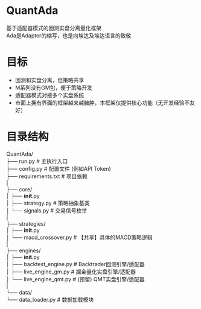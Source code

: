 # QuantAda

基于适配器模式的回测实盘分离量化框架  
Ada是Adapter的缩写，也是向埃达及埃达语言的致敬

# 目标

- 回测和实盘分离，但策略共享
- M系列没有GM包，便于策略开发
- 适配器模式对接多个实盘系统
- 市面上拥有界面的框架越来越臃肿，本框架仅提供核心功能（无开发经验不友好）

# 目录结构

QuantAda/  
├── run.py # 主执行入口  
├── config.py # 配置文件 (例如API Token)  
├── requirements.txt # 项目依赖  
|  
├── core/  
│ ├── __init__.py  
│ ├── strategy.py # 策略抽象基类  
│ └── signals.py # 交易信号枚举  
|  
├── strategies/  
│ ├── __init__.py  
│ └── macd_crossover.py # 【共享】具体的MACD策略逻辑  
|  
├── engines/  
│ ├── __init__.py  
│ ├── backtest_engine.py # Backtrader回测引擎/适配器  
│ ├── live_engine_gm.py # 掘金量化实盘引擎/适配器  
│ └── live_engine_qmt.py # (预留) QMT实盘引擎/适配器  
|  
└── data/  
└── data_loader.py # 数据加载模块  
  
